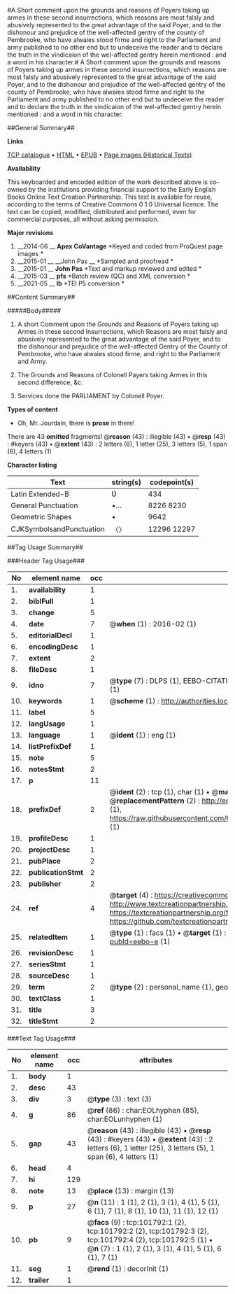 #A Short comment upon the grounds and reasons of Poyers taking up armes in these second insurrections, which reasons are most falsly and abusively represented to the great advantage of the said Poyer, and to the dishonour and prejudice of the well-affected gentry of the county of Pembrooke, who have alwaies stood firme and right to the Parliament and army published to no other end but to undeceive the reader and to declare the truth in the vindicaion of the wel-affected gentry herein mentioned : and a word in his character.#
A Short comment upon the grounds and reasons of Poyers taking up armes in these second insurrections, which reasons are most falsly and abusively represented to the great advantage of the said Poyer, and to the dishonour and prejudice of the well-affected gentry of the county of Pembrooke, who have alwaies stood firme and right to the Parliament and army published to no other end but to undeceive the reader and to declare the truth in the vindicaion of the wel-affected gentry herein mentioned : and a word in his character.

##General Summary##

**Links**

[TCP catalogue](http://www.ota.ox.ac.uk/tcp/)  • 
[HTML](http://tei.it.ox.ac.uk/tcp/Texts-HTML/free/A60/A60063.html)  • 
[EPUB](http://tei.it.ox.ac.uk/tcp/Texts-EPUB/free/A60/A60063.epub) • 
[Page images (Historical Texts)](https://historicaltexts.jisc.ac.uk/eebo-13783405e)

**Availability**

This keyboarded and encoded edition of the work described above is co-owned by the
    institutions providing financial support to the Early English Books Online Text Creation
    Partnership. This text is available for reuse, according to the terms of  Creative Commons 0 1.0 Universal
    licence. The text can be copied, modified, distributed and performed, even for commercial
    purposes, all without asking permission.

**Major revisions**

1. __2014-06 __ __Apex CoVantage__ *Keyed and coded from ProQuest page images *
1. __2015-01 __ __John Pas __ *Sampled and proofread *
1. __2015-01 __ __John Pas__ *Text and markup reviewed and edited *
1. __2015-03 __ __pfs__ *Batch review (QC) and XML conversion *
1. __2021-05 __ __lb__ *TEI P5 conversion *

##Content Summary##

#####Body#####

1. A short Comment upon the Grounds and Reasons of Poyers taking up Armes in these second Insurrections, which Reasons are most falsly and abusively represented to the great advantage of the said Poyer, and to the dishonour and prejudice of the well-affected Gentry of the County of Pembrooke, who have alwaies stood firme, and right to the Parliament and Army.

1. The Grounds and Reasons of Colonell Payers taking Armes in this second difference, &c.

1. Services done the PARLIAMENT by Colonell Poyer.

**Types of content**

  * Oh, Mr. Jourdain, there is **prose** in there!

There are 43 **omitted** fragments! 
 @__reason__ (43) : illegible (43)  •  @__resp__ (43) : #keyers (43)  •  @__extent__ (43) : 2 letters (6), 1 letter (25), 3 letters (5), 1 span (6), 4 letters (1)

**Character listing**


|Text|string(s)|codepoint(s)|
|---|---|---|
|Latin Extended-B|Ʋ|434|
|General Punctuation|•…|8226 8230|
|Geometric Shapes|▪|9642|
|CJKSymbolsandPunctuation|〈〉|12296 12297|

##Tag Usage Summary##

###Header Tag Usage###

|No|element name|occ|attributes|
|---|---|---|---|
|1.|__availability__|1||
|2.|__biblFull__|1||
|3.|__change__|5||
|4.|__date__|7| @__when__ (1) : 2016-02 (1)|
|5.|__editorialDecl__|1||
|6.|__encodingDesc__|1||
|7.|__extent__|2||
|8.|__fileDesc__|1||
|9.|__idno__|7| @__type__ (7) : DLPS (1), EEBO-CITATION (1), VID (1), EEBO-PROQUEST (1), STC (2), OCLC (1)|
|10.|__keywords__|1| @__scheme__ (1) : http://authorities.loc.gov/ (1)|
|11.|__label__|5||
|12.|__langUsage__|1||
|13.|__language__|1| @__ident__ (1) : eng (1)|
|14.|__listPrefixDef__|1||
|15.|__note__|5||
|16.|__notesStmt__|2||
|17.|__p__|11||
|18.|__prefixDef__|2| @__ident__ (2) : tcp (1), char (1)  •  @__matchPattern__ (2) : ([0-9\-]+):([0-9IVX]+) (1), (.+) (1)  •  @__replacementPattern__ (2) : http://eebo.chadwyck.com/downloadtiff?vid=$1&page=$2 (1), https://raw.githubusercontent.com/textcreationpartnership/Texts/master/tcpchars.xml#$1 (1)|
|19.|__profileDesc__|1||
|20.|__projectDesc__|1||
|21.|__pubPlace__|2||
|22.|__publicationStmt__|2||
|23.|__publisher__|2||
|24.|__ref__|4| @__target__ (4) : https://creativecommons.org/publicdomain/zero/1.0/ (1), http://www.textcreationpartnership.org/docs/. (1), https://textcreationpartnership.org/faq/#faq05 (1), https://github.com/textcreationpartnership (1)|
|25.|__relatedItem__|1| @__type__ (1) : facs (1)  •  @__target__ (1) : https://data.historicaltexts.jisc.ac.uk/view?pubId=eebo-e (1)|
|26.|__revisionDesc__|1||
|27.|__seriesStmt__|1||
|28.|__sourceDesc__|1||
|29.|__term__|2| @__type__ (2) : personal_name (1), geographic_name (1)|
|30.|__textClass__|1||
|31.|__title__|3||
|32.|__titleStmt__|2||


###Text Tag Usage###

|No|element name|occ|attributes|
|---|---|---|---|
|1.|__body__|1||
|2.|__desc__|43||
|3.|__div__|3| @__type__ (3) : text (3)|
|4.|__g__|86| @__ref__ (86) : char:EOLhyphen (85), char:EOLunhyphen (1)|
|5.|__gap__|43| @__reason__ (43) : illegible (43)  •  @__resp__ (43) : #keyers (43)  •  @__extent__ (43) : 2 letters (6), 1 letter (25), 3 letters (5), 1 span (6), 4 letters (1)|
|6.|__head__|4||
|7.|__hi__|129||
|8.|__note__|13| @__place__ (13) : margin (13)|
|9.|__p__|27| @__n__ (11) : 1 (1), 2 (1), 3 (1), 4 (1), 5 (1), 6 (1), 7 (1), 8 (1), 10 (1), 11 (1), 12 (1)|
|10.|__pb__|9| @__facs__ (9) : tcp:101792:1 (2), tcp:101792:2 (2), tcp:101792:3 (2), tcp:101792:4 (2), tcp:101792:5 (1)  •  @__n__ (7) : 1 (1), 2 (1), 3 (1), 4 (1), 5 (1), 6 (1), 7 (1)|
|11.|__seg__|1| @__rend__ (1) : decorInit (1)|
|12.|__trailer__|1||
